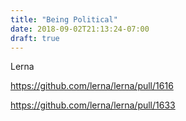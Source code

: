```yaml
---
title: "Being Political"
date: 2018-09-02T21:13:24-07:00
draft: true
---
```

Lerna

https://github.com/lerna/lerna/pull/1616

https://github.com/lerna/lerna/pull/1633

